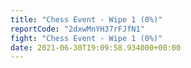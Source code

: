 ```yaml
---
title: "Chess Event - Wipe 1 (0%)"
reportCode: "2dxwMnYH37rFJfN1"
fight: "Chess Event - Wipe 1 (0%)"
date: 2021-06-30T19:09:58.934000+00:00
---
```

